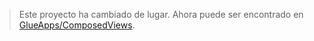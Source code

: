 >Este proyecto ha cambiado de lugar. Ahora puede ser encontrado en [GlueApps/ComposedViews](https://github.com/GlueApps/ComposedViews).

